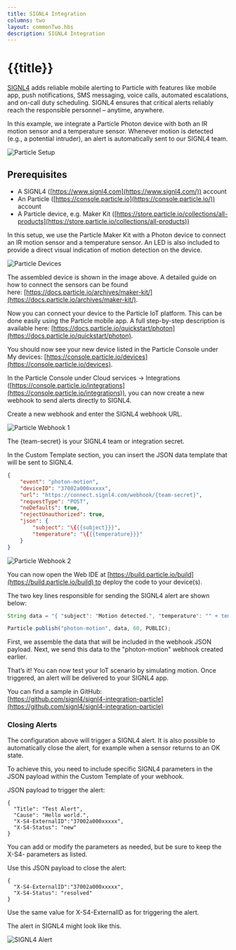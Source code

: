 ```yaml
---
title: SIGNL4 Integration
columns: two
layout: commonTwo.hbs
description: SIGNL4 Integration
---
```


# {{title}}

[SIGNL4](https://www.signl4.com/) adds reliable mobile alerting to Particle with features like mobile app, push notifications, SMS messaging, voice calls, automated escalations, and on-call duty scheduling. SIGNL4 ensures that critical alerts reliably reach the responsible personnel – anytime, anywhere.

In this example, we integrate a Particle Photon device with both an IR motion sensor and a temperature sensor. Whenever motion is detected (e.g., a potential intruder), an alert is automatically sent to our SIGNL4 team.

![Particle Setup](/assets/images/integrations/signl4/particle-photon.jpg)

## Prerequisites
- A SIGNL4 ([https://www.signl4.com](https://www.signl4.com/)) account
- An Particle ([https://console.particle.io](https://console.particle.io/)) account
- A Particle device, e.g. Maker Kit ([https://store.particle.io/collections/all-products](https://store.particle.io/collections/all-products))

In this setup, we use the Particle Maker Kit with a Photon device to connect an IR motion sensor and a temperature sensor. An LED is also included to provide a direct visual indication of motion detection on the device.

![Particle Devices](/assets/images/integrations/signl4/particle-devices.png)

The assembled device is shown in the image above. A detailed guide on how to connect the sensors can be found here: [https://docs.particle.io/archives/maker-kit/](https://docs.particle.io/archives/maker-kit/).

Now you can connect your device to the Particle IoT platform. This can be done easily using the Particle mobile app. A full step-by-step description is available here: [https://docs.particle.io/quickstart/photon](https://docs.particle.io/quickstart/photon).

You should now see your new device listed in the Particle Console under My devices: [https://console.particle.io/devices](https://console.particle.io/devices).

In the Particle Console under Cloud services -> Integrations ([https://console.particle.io/integrations](https://console.particle.io/integrations)), you can now create a new webhook to send alerts directly to SIGNL4.

Create a new webhook and enter the SIGNL4 webhook URL.

![Particle Webhook 1](/assets/images/integrations/signl4/particle-webhook1.png)

The {team-secret} is your SIGNL4 team or integration secret.

In the Custom Template section, you can insert the JSON data template that will be sent to SIGNL4.

```json
{
    "event": "photon-motion",
    "deviceID": "37002a000xxxxx",
    "url": "https://connect.signl4.com/webhook/{team-secret}",
    "requestType": "POST",
    "noDefaults": true,
    "rejectUnauthorized": true,
    "json": {
        "subject": "\{{{subject}}}",
        "temperature": "\{{{temperature}}}"
    }
}
```

![Particle Webhook 2](/assets/images/integrations/signl4/particle-webhook2.png)

You can now open the Web IDE at [https://build.particle.io/build](https://build.particle.io/build) to deploy the code to your device(s).

The two key lines responsible for sending the SIGNL4 alert are shown below:

```javascript
String data = "{ "subject": "Motion detected.", "temperature": "" + temperature() + "" }";

Particle.publish("photon-motion", data, 60, PUBLIC); 
```

First, we assemble the data that will be included in the webhook JSON payload. Next, we send this data to the "photon-motion" webhook created earlier.

That’s it! You can now test your IoT scenario by simulating motion. Once triggered, an alert will be delivered to your SIGNL4 app.

You can find a sample in GitHub:  
[https://github.com/signl4/signl4-integration-particle](https://github.com/signl4/signl4-integration-particle)

### Closing Alerts

The configuration above will trigger a SIGNL4 alert. It is also possible to automatically close the alert, for example when a sensor returns to an OK state.

To achieve this, you need to include specific SIGNL4 parameters in the JSON payload within the Custom Template of your webhook.

JSON payload to trigger the alert:

```
{
  "Title": "Test Alert",
  "Cause": "Hello world.",
  "X-S4-ExternalID":"37002a000xxxxx",
  "X-S4-Status": "new"
}
```

You can add or modify the parameters as needed, but be sure to keep the X-S4- parameters as listed.

Use this JSON payload to close the alert: 

```
{
  "X-S4-ExternalID":"37002a000xxxxx",
  "X-S4-Status": "resolved"
}
```

Use the same value for X-S4-ExternalID as for triggering the alert.

The alert in SIGNL4 might look like this.

![SIGNL4 Alert](/assets/images/integrations/signl4/signl4-particle.png)
